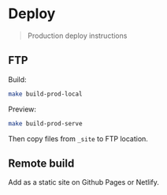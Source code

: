# Deploy
> Production deploy instructions

## FTP

Build:


```sh
make build-prod-local
```

Preview:

```sh
make build-prod-serve
```


Then copy files from `_site` to FTP location.


## Remote build

Add as a static site on Github Pages or Netlify.
